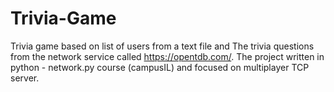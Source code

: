 # Trivia-Game
Trivia game based on list of users from a text file and The trivia questions from the network service called https://opentdb.com/. The project written in python - network.py course (campusIL) and focused on multiplayer TCP server.
